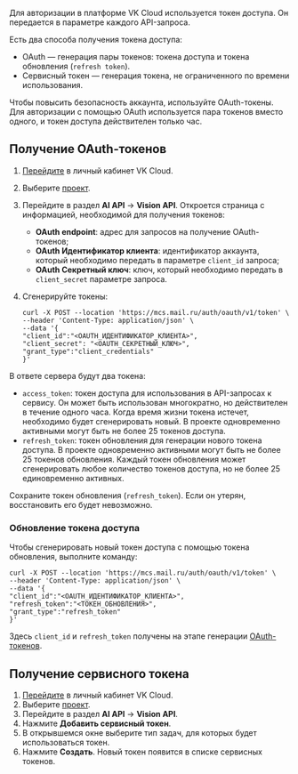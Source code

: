 Для авторизации в платформе VK Cloud используется токен доступа. Он передается в параметре каждого API-запроса.

Есть два способа получения токена доступа:

- OAuth — генерация пары токенов: токена доступа и токена обновления (`refresh token`).
- Сервисный токен — генерация токена, не ограниченного по времени использования.

<warn>

Чтобы повысить безопасность аккаунта, используйте OAuth-токены. Для авторизации с помощью OAuth используется пара токенов вместо одного, и токен доступа действителен только час.

</warn>

## Получение OAuth-токенов

1. [Перейдите](https://msk.cloud.vk.com/app/) в личный кабинет VK Cloud.
2. Выберите [проект](/ru/tools-for-using-services/account/concepts/projects).
3. Перейдите в раздел **AI API** → **Vision API**. Откроется страница с информацией, необходимой для получения токенов:
   - **OAuth endpoint**: адрес для запросов на получение OAuth-токенов;
   - **OAuth Идентификатор клиента**: идентификатор аккаунта, который необходимо передать в параметре `client_id` запроса;
   - **OAuth Секретный ключ**: ключ, который необходимо передать в `client_secret` параметре запроса.
4. Сгенерируйте токены:

   ```console
   curl -X POST --location 'https://mcs.mail.ru/auth/oauth/v1/token' \
   --header 'Content-Type: application/json' \
   --data '{
   "client_id":"<OAUTH_ИДЕНТИФИКАТОР_КЛИЕНТА>",
   "client_secret": "<OAUTH_СЕКРЕТНЫЙ_КЛЮЧ>",
   "grant_type":"client_credentials"
   }'
   ```

В ответе сервера будут два токена:

- `access_token`: токен доступа для использования в API-запросах к сервису. Он может быть использован многократно, но действителен в течение одного часа. Когда время жизни токена истечет, необходимо будет сгенерировать новый. В проекте одновременно активными могут быть не более 25 токенов доступа.
- `refresh_token`: токен обновления для генерации нового токена доступа. В проекте одновременно активными могут быть не более 25 токенов обновления. Каждый токен обновления может сгенерировать любое количество токенов доступа, но не более 25 единовременно активных.

<warn>

Сохраните токен обновления (`refresh_token`). Если он утерян, восстановить его будет невозможно.

</warn>

### Обновление токена доступа

Чтобы сгенерировать новый токен доступа с помощью токена обновления, выполните команду:

```console
curl -X POST --location 'https://mcs.mail.ru/auth/oauth/v1/token' \
--header 'Content-Type: application/json' \
--data '{
"client_id":"<OAUTH_ИДЕНТИФИКАТОР_КЛИЕНТА>",
"refresh_token":"<ТОКЕН_ОБНОВЛЕНИЯ>",
"grant_type":"refresh_token"
}'
```

Здесь `client_id` и `refresh_token` получены на этапе генерации [OAuth-токенов](../auth-vision#poluchenie_oauth_tokenov).

## Получение  сервисного токена

1. [Перейдите](https://msk.cloud.vk.com/app/) в личный кабинет VK Cloud.
2. Выберите [проект](/ru/tools-for-using-services/account/concepts/projects).
3. Перейдите в раздел **AI API** → **Vision API**.
4. Нажмите **Добавить сервисный токен**.
5. В открывшемся окне выберите тип задач, для которых будет использоваться токен.
6. Нажмите **Создать**. Новый токен появится в списке сервисных токенов.
